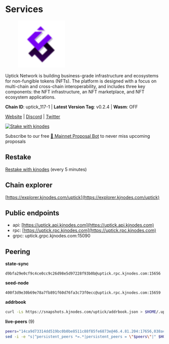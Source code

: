 # Services

<figure><img src="https://raw.githubusercontent.com/kj89/cosmos-images/main/logos/uptick.png" width="150" alt=""><figcaption></figcaption></figure>

Uptick Network is building business-grade infrastructure and  ecosystems for non-fungible tokens (NFTs). The platform is  designed with a focus on multi-chain and cross-chain interoperability,  and includes three key components: the NFT infrastructure, an NFT  marketplace, and NFT ecosystem applications.

**Chain ID**: uptick_117-1 | **Latest Version Tag**: v0.2.4 | **Wasm**: OFF

[Website](https://uptick.network) | [Discord](https://discord.gg/UzeHS7fu5H) | [Twitter](https://twitter.com/uptickproject)

[![Stake with kjnodes](https://i.ibb.co/cr44Q8j/button-stake-with-kjnodes.png)](https://restake.app/uptick/uptickvaloper1jqpaf0vgzlxvjx5meq8huweuv2nguqe20seefq)

Subscribe to our free [🤖 Mainnet Proposal Bot](https://t.me/kjnodes_proposal_bot) to never miss upcoming proposals

## Restake

[Restake with kjnodes](https://restake.app/uptick/uptickvaloper1jqpaf0vgzlxvjx5meq8huweuv2nguqe20seefq) (every 5 minutes)
## Chain explorer
[https://explorer.kjnodes.com/uptick](https://explorer.kjnodes.com/uptick)

## Public endpoints

* api: [https://uptick.api.kjnodes.com](https://uptick.api.kjnodes.com)
* rpc: [https://uptick.rpc.kjnodes.com](https://uptick.rpc.kjnodes.com)
* grpc: uptick.grpc.kjnodes.com:15090

## Peering

**state-sync**

```text
d9bfa29e0cf9c4ce0cc9c26d98e5d97228f93b0b@uptick.rpc.kjnodes.com:15656
```

**seed-node**

```text
400f3d9e30b69e78a7fb891f60d76fa3c73f0ecc@uptick.rpc.kjnodes.com:15659
```

**addrbook**
```bash
curl -Ls https://snapshots.kjnodes.com/uptick/addrbook.json > $HOME/.uptickd/config/addrbook.json
```

**live-peers** (9)
```bash
peers="14ca9d73314dd519bc0b0be8511c88f85fe6873e@46.4.81.204:17656,038aca614e49ec4e5e3a06c875976a94c478cb09@65.108.195.29:21656,e88413ee7153be8a9053165a60ad55492a8e300a@65.109.94.250:29656,ee045c74c0678f1122650a3a5223923977cae1b3@65.109.93.152:30656,e8704845eaa0f3d39fcdc9c4065f3beb344384db@142.132.152.46:27656,a5408575fc327823f73c153d9f89c932ac30a335@141.94.141.144:28056,90c0c03d27e5b4354bffb709d28340f2657ca1c7@138.201.121.185:26679,d9bfa29e0cf9c4ce0cc9c26d98e5d97228f93b0b@65.109.88.38:15656,632c2362378546ab77883077861f38405c378d06@104.194.8.68:60556"
sed -i -e "s|^persistent_peers *=.*|persistent_peers = \"$peers\"|" $HOME/.uptickd/config/config.toml
```

